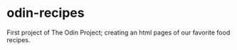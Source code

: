 # odin-recipes
First project of The Odin Project; creating an html pages of our favorite food recipes.
